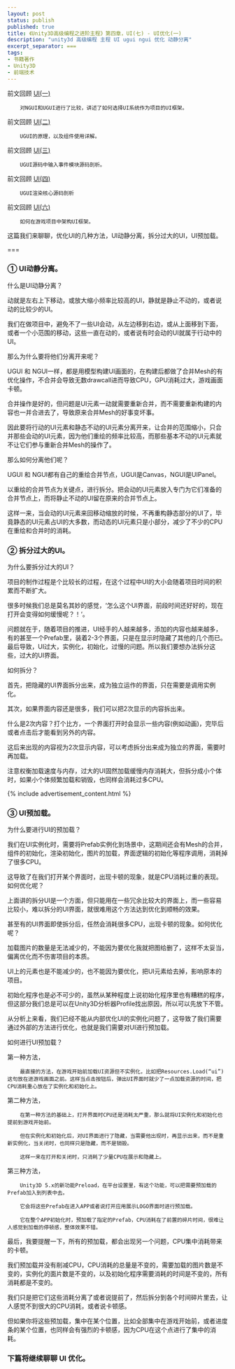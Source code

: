 ```yaml
---
layout: post
status: publish
published: true
title: 《Unity3D高级编程之进阶主程》第四章，UI(七) - UI优化(一)
description: "unity3d 高级编程 主程 UI ugui ngui 优化 动静分离"
excerpt_separator: ===
tags:
- 书籍著作
- Unity3D
- 前端技术
---
```


前文回顾 [UI(一)](http://luzexi.com/2018/07/25/Unity3D%E9%AB%98%E7%BA%A7%E7%BC%96%E7%A8%8B%E4%B9%8B%E8%BF%9B%E9%98%B6%E4%B8%BB%E7%A8%8B-UI1.html)

		对NGUI和UGUI进行了比较，讲述了如何选择UI系统作为项目的UI框架。

前文回顾 [UI(二)](http://luzexi.com/2018/07/25/Unity3D%E9%AB%98%E7%BA%A7%E7%BC%96%E7%A8%8B%E4%B9%8B%E8%BF%9B%E9%98%B6%E4%B8%BB%E7%A8%8B-UI2.html)

		UGUI的原理，以及组件使用详解。

前文回顾 [UI(三)](http://luzexi.com/2018/07/26/Unity3D%E9%AB%98%E7%BA%A7%E7%BC%96%E7%A8%8B%E4%B9%8B%E8%BF%9B%E9%98%B6%E4%B8%BB%E7%A8%8B-UI3.html)

		UGUI源码中输入事件模块源码剖析。

前文回顾 [UI(四)](http://luzexi.com/2018/07/27/Unity3D%E9%AB%98%E7%BA%A7%E7%BC%96%E7%A8%8B%E4%B9%8B%E8%BF%9B%E9%98%B6%E4%B8%BB%E7%A8%8B-UI4.html)

		UGUI渲染核心源码剖析

前文回顾 [UI(六)](http://luzexi.com/2018/07/26/Unity3D%E9%AB%98%E7%BA%A7%E7%BC%96%E7%A8%8B%E4%B9%8B%E8%BF%9B%E9%98%B6%E4%B8%BB%E7%A8%8B-UI6.html)

		如何在游戏项目中架构UI框架。

这篇我们来聊聊，优化UI的几种方法，UI动静分离，拆分过大的UI，UI预加载。

===

### ① UI动静分离。

什么是UI动静分离？

动就是左右上下移动，或放大缩小频率比较高的UI，静就是静止不动的，或者说动的比较少的UI。

我们在做项目中，避免不了一些UI会动，从左边移到右边，或从上面移到下面，或者一个小范围的移动，这些一直在动的，或者说有时会动的UI就属于行动中的UI。

那么为什么要将他们分离开来呢？

UGUI 和 NGUI一样，都是用模型构建UI画面的，在构建后都做了合并Mesh的有优化操作，不合并会导致无数drawcall进而导致CPU，GPU消耗过大，游戏画面卡顿。

合并操作是好的，但问题是UI元素一动就需要重新合并，而不需要重新构建的内容也一并合进去了，导致原来合并Mesh的好事变坏事。

因此要将行动的UI元素和静态不动的UI元素分离开来，让合并的范围缩小，只合并那些会动的UI元素，因为他们重绘的频率比较高，而那些基本不动的UI元素就不让它们参与重新合并Mesh的操作了。

那么如何分离他们呢？

UGUI 和 NGUI都有自己的重绘合并节点，UGUI是Canvas，NGUI是UIPanel。

以重绘的合并节点为关键点，进行拆分。把会动的UI元素放入专门为它们准备的合并节点上，而将静止不动的UI留在原来的合并节点上。

这样一来，当会动的UI元素来回移动缩放的时候，不再重构静态部分的UI了，毕竟静态的UI元素占UI的大多数，而动态的UI元素只是小部分，减少了不少的CPU在重绘和合并时的消耗。

### ② 拆分过大的UI。

为什么要拆分过大的UI？

项目的制作过程是个比较长的过程，在这个过程中UI的大小会随着项目时间的积累而不断扩大。

很多时候我们总是莫名其妙的感觉，‘怎么这个UI界面，前段时间还好好的，现在打开会变得如何缓慢呢？！‘。

问题就在于，随着项目的推进，UI经手的人越来越多，添加的内容也越来越多，有的甚至一个Prefab里，装着2-3个界面，只是在显示时隐藏了其他的几个而已。最后导致，UI过大，实例化，初始化，过慢的问题。所以我们要想办法拆分这些，过大的UI界面。

如何拆分？

首先，把隐藏的UI界面拆分出来，成为独立运作的界面，只在需要是调用实例化。

其次，如果界面内容还是很多，我们可以把2次显示的内容拆出来。

什么是2次内容？打个比方，一个界面打开时会显示一些内容(例如动画)，完毕后或者点击后才能看到另外的内容。

这后来出现的内容视为2次显示内容，可以考虑拆分出来成为独立的界面，需要时再加载。

注意权衡加载速度与内存，过大的UI固然加载缓慢内存消耗大，但拆分成小个体时，如果小个体频繁加载和销毁，也同样会消耗过多CPU。

{% include advertisement_content.html %}

### ③ UI预加载。

为什么要进行UI的预加载？

我们在UI实例化时，需要将Prefab实例化到场景中，这期间还会有Mesh的合并，组件的初始化，渲染初始化，图片的加载，界面逻辑的初始化等程序调用，消耗掉了很多CPU。

这导致了在我们打开某个界面时，出现卡顿的现象，就是CPU消耗过重的表现。如何优化呢？

上面讲的拆分UI是一个方面，但只能用在一些冗余比较大的界面上，而一些容易比较小，难以拆分的UI界面，就很难用这个方法达到优化到顺畅的效果。

甚至有的UI界面即使拆分后，任然会消耗很多CPU，出现卡顿的现象。如何优化呢？

加载图片的数量是无法减少的，不能因为要优化我就把图给删了，这样不太妥当，偏离优化而不伤害项目的本质。

UI上的元素也是不能减少的，也不能因为要优化，把UI元素给去掉，影响原本的项目。

初始化程序也是必不可少的，虽然从某种程度上说初始化程序里也有糟糕的程序，但这部分我们总是可以在Unity3D分析器Profile找出原因，所以可以先放下不管。

从分析上来看，我们已经不能从内部优化UI的实例化问题了，这导致了我们需要通过外部的方法进行优化，也就是我们需要对UI进行预加载。

如何进行UI预加载？ 

第一种方法，

		最直接的方法，在游戏开始前加载UI资源但不实例化，比如把Resources.Load(“ui”)这句放在进游戏画面之前。这样当点击按钮后，弹出UI界面时就少了一点加载资源的时间，把CPU消耗重心放在了实例化和初始化上。

第二种方法，

		在第一种方法的基础上，打开界面时CPU还是消耗太严重，那么就将UI实例化和初始化也提前到游戏开始前。

		但在实例化和初始化后，对UI界面进行了隐藏，当需要他出现时，再显示出来，而不是重新实例化，当关闭时，也同样只是隐藏，而不是销毁。

		这样一来在打开和关闭时，只消耗了少量CPU在展示和隐藏上。

第三种方法，

		Unity3D 5.x的新功能Preload，在平台设置里，有这个功能，可以把需要预加载的Prefab加入到列表中去。

		它会将这些Prefab在进入APP或者说打开应用展示LOGO界面时进行预加载。

		它在整个APP初始化时，预加载了指定的Prefab，CPU消耗在了前置的碎片时间，很难让人感觉到加载的停顿感，整体效果不错。

最后，我要提醒一下，所有的预加载，都会出现另一个问题，CPU集中消耗带来的卡顿。

我们预加载并没有削减CPU，CPU消耗的总量是不变的，需要加载的图片数是不变的，实例化的面片数是不变的，以及初始化程序需要消耗的时间是不变的，所有消耗都是不变的。

我们只是把它们这些消耗分离了或者说提前了，然后拆分到各个时间碎片里去，让人感觉不到很大的CPU消耗，或者说卡顿感。

但如果你将这些预加载，集中在某个位置，比如全部集中在游戏开始前，或者进度条的某个位置，也同样会有强烈的卡顿感，因为CPU在这个点进行了集中的消耗。

### 下篇将继续聊聊 UI 优化。
